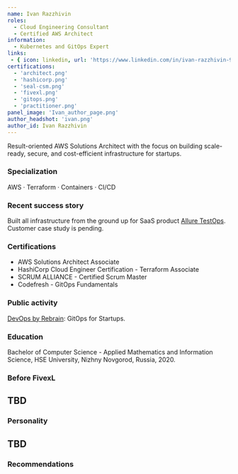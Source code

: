 ```yaml
---
name: Ivan Razzhivin
roles:
  - Cloud Engineering Consultant
  - Certified AWS Architect
information:
  - Kubernetes and GitOps Expert
links:
 - { icon: linkedin, url: 'https://www.linkedin.com/in/ivan-razzhivin-97ab61240/' }
certifications:
  - 'architect.png'
  - 'hashicorp.png'
  - 'seal-csm.png'
  - 'fivexl.png'
  - 'gitops.png'
  - 'practitioner.png'  
panel_image: 'Ivan_author_page.png'
author_headshot: 'ivan.png'
author_id: Ivan Razzhivin
---
```

Result-oriented AWS Solutions Architect with the focus on building scale-ready, secure, and cost-efficient infrastructure for startups.
### Specialization
AWS · Terraform · Containers · CI/CD
### Recent success story
Built all infrastructure from the ground up for SaaS product [Allure TestOps](https://qameta.io). Customer case study is pending.
### Certifications
* AWS Solutions Architect Associate
* HashiCorp Cloud Engineer Certification - Terraform Associate
* SCRUM ALLIANCE - Certified Scrum Master
* Codefresh - GitOps Fundamentals 
### Public activity
[DevOps by Rebrain](https://www.youtube.com/watch?v=d54ZPek6wWM): GitOps for Startups.
### Education
Bachelor of Computer Science - Applied Mathematics and Information Science, HSE University, Nizhny Novgorod, Russia, 2020.
### Before FivexL
## TBD
### Personality
## TBD
### Recommendations